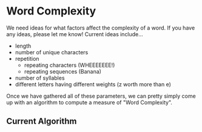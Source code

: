 # Word Complexity

We need ideas for what factors affect the complexity of a word. If you have any ideas, please let me know\! Current ideas include...
* length
* number of unique characters
* repetition
  * repeating characters (WHEEEEEEE!)
  * repeating sequences (Banana)
* number of syllables 
* different letters having different weights \(z worth more than e\)

Once we have gathered all of these parameters, we can pretty simply come up with an algorithm to compute a measure of "Word Complexity".

## Current Algorithm